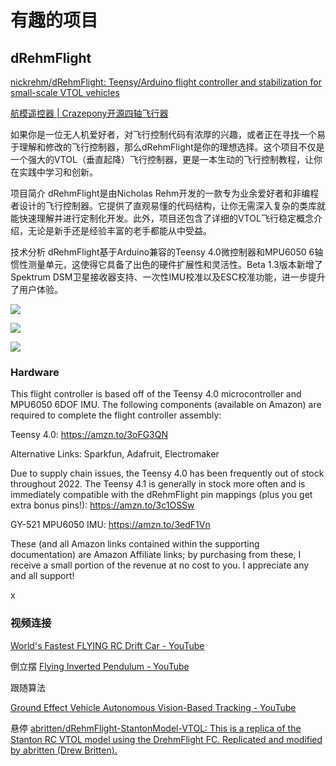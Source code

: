 # 有趣的项目
## dRehmFlight
[nickrehm/dRehmFlight: Teensy/Arduino flight controller and stabilization for small-scale VTOL vehicles](https://github.com/nickrehm/dRehmFlight)


[航模遥控器 | Crazepony开源四轴飞行器](http://www.crazepony.com/book/wiki/remote-controller-2-4.html)

如果你是一位无人机爱好者，对飞行控制代码有浓厚的兴趣，或者正在寻找一个易于理解和修改的飞行控制器，那么dRehmFlight是你的理想选择。这个项目不仅是一个强大的VTOL（垂直起降）飞行控制器，更是一本生动的飞行控制教程，让你在实践中学习和创新。

项目简介
dRehmFlight是由Nicholas Rehm开发的一款专为业余爱好者和非编程者设计的飞行控制器。它提供了直观易懂的代码结构，让你无需深入复杂的类库就能快速理解并进行定制化开发。此外，项目还包含了详细的VTOL飞行稳定概念介绍，无论是新手还是经验丰富的老手都能从中受益。

技术分析
dRehmFlight基于Arduino兼容的Teensy 4.0微控制器和MPU6050 6轴惯性测量单元，这使得它具备了出色的硬件扩展性和灵活性。Beta 1.3版本新增了Spektrum DSM卫星接收器支持、一次性IMU校准以及ESC校准功能，进一步提升了用户体验。


![](https://github.com/nickrehm/dRehmFlight/raw/master/dRehmFlight%20Logo.png)


![](https://philfan-pic.oss-cn-beijing.aliyuncs.com/img/20241126113138.png)

![](https://philfan-pic.oss-cn-beijing.aliyuncs.com/img/20241126113215.png)

### Hardware
This flight controller is based off of the Teensy 4.0 microcontroller and MPU6050 6DOF IMU. The following components (available on Amazon) are required to complete the flight controller assembly:

Teensy 4.0: https://amzn.to/3oFG3QN

Alternative Links: Sparkfun, Adafruit, Electromaker

Due to supply chain issues, the Teensy 4.0 has been frequently out of stock throughout 2022. The Teensy 4.1 is generally in stock more often and is immediately compatible with the dRehmFlight pin mappings (plus you get extra bonus pins!): https://amzn.to/3c1OSSw

GY-521 MPU6050 IMU: https://amzn.to/3edF1Vn

These (and all Amazon links contained within the supporting documentation) are Amazon Affiliate links; by purchasing from these, I receive a small portion of the revenue at no cost to you. I appreciate any and all support!

x
### 视频连接
[World's Fastest FLYING RC Drift Car - YouTube](https://www.youtube.com/watch?v=dcu0jODIlWU)

倒立摆
[Flying Inverted Pendulum - YouTube](https://www.youtube.com/watch?v=XmYRQi48s-8)

跟随算法

[Ground Effect Vehicle Autonomous Vision-Based Tracking - YouTube](https://www.youtube.com/watch?v=uaY2G5Kbj_g)

悬停
[abritten/dRehmFlight-StantonModel-VTOL: This is a replica of the Stanton RC VTOL model using the DrehmFlight FC. Replicated and modified by abritten (Drew Britten).](https://github.com/abritten/dRehmFlight-StantonModel-VTOL?tab=readme-ov-file)